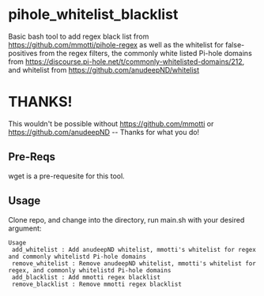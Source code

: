 # pihole_whitelist_blacklist

Basic bash tool to add regex black list from https://github.com/mmotti/pihole-regex as well as the whitelist for false-positives from the regex filters, the commonly white listed Pi-hole domains from https://discourse.pi-hole.net/t/commonly-whitelisted-domains/212, and whitelist from https://github.com/anudeepND/whitelist

# THANKS!
This wouldn't be possible without https://github.com/mmotti or https://github.com/anudeepND -- Thanks for what you do!

## Pre-Reqs

wget is a pre-requesite for this tool.

## Usage

Clone repo, and change into the directory, run main.sh with your desired argument:

```
Usage
 add_whitelist : Add anudeepND whitelist, mmotti's whitelist for regex and commonly whitelistd Pi-hole domains
 remove_whitelist : Remove anudeepND whitelist, mmotti's whitelist for regex, and commonly whitelistd Pi-hole domains
 add_blacklist : Add mmotti regex blacklist
 remove_blacklist : Remove mmotti regex blacklist
 ```
